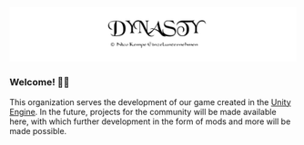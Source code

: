 ![dynasty-github-background-image](dynasty-transparent.png)


### Welcome! 👋🏼
This organization serves the development of our game created in the [Unity Engine](https://unity.com/). In the future, projects for the community will be made available here, with which further development in the form of mods and more will be made possible.
